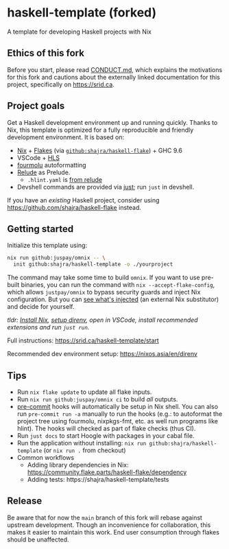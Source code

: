 # haskell-template (forked)

A template for developing Haskell projects with Nix

## Ethics of this fork

Before you start, please read [CONDUCT.md](./CONDUCT.md), which explains the
motivations for this fork and cautions about the externally linked documentation
for this project, specifically on https://srid.ca.

## Project goals

Get a Haskell development environment up and running quickly. Thanks to Nix, this template is optimized for a fully reproducible and friendly development environment. It is based on:

- [Nix](https://srid.ca/haskell-nix) + [Flakes](https://serokell.io/blog/practical-nix-flakes) (via [`github:shajra/haskell-flake`](https://github.com/shajra/haskell-flake)) + GHC 9.6
- VSCode + [HLS](https://github.com/haskell/haskell-language-server)
- [fourmolu](https://github.com/fourmolu/fourmolu) autoformatting
- [Relude](https://github.com/kowainik/relude) as Prelude.
  - `.hlint.yaml` is [from relude](https://github.com/kowainik/relude/blob/main/.hlint.yaml)
- Devshell commands are provided via [just](https://just.systems/); run `just` in devshell.

If you have an *existing* Haskell project, consider using https://github.com/shajra/haskell-flake instead.

## Getting started

Initialize this template using:

```sh
nix run github:juspay/omnix -- \
  init github:shajra/haskell-template -o ./yourproject
```

The command may take some time to build `omnix`.  If you want to use pre-built
binaries, you can run the command with `nix --accept-flake-config`, which allows
`justpay/omnix` to bypass security guards and inject Nix configuration.  But you
can [see what's injected][omnix-nix-config] (an external Nix substitutor) and
decide for yourself.

*tldr: [Install Nix](https://nixos.asia/en/install), [setup direnv](https://nixos.asia/en/direnv), open in VSCode, install recommended extensions and run `just run`.*

Full instructions: https://srid.ca/haskell-template/start

Recommended dev environment setup: https://nixos.asia/en/direnv

## Tips

- Run `nix flake update` to update all flake inputs.
- Run `nix run github:juspay/omnix ci` to build _all_ outputs.
- [pre-commit] hooks will automatically be setup in Nix shell. You can also run `pre-commit run -a` manually to run the hooks (e.g.: to autoformat the project tree using fourmolu, nixpkgs-fmt, etc. as well run programs like hlint). The hooks will checked as part of flake checks (thus CI).
- Run `just docs` to start Hoogle with packages in your cabal file.
- Run the application without installing: `nix run github:shajra/haskell-template` (or `nix run .` from checkout)
- Common workflows
  - Adding library dependencies in Nix: https://community.flake.parts/haskell-flake/dependency
  - Adding tests: https://shajra/haskell-template/tests

## Release

Be aware that for now the `main` branch of this fork will rebase against
upstream development. Though an inconvenience for collaboration, this makes it
easier to maintain this work. End user consumption through flakes should be
unaffected.

[pre-commit]: https://github.com/cachix/git-hooks.nix
[omnix-nix-config]: https://github.com/juspay/omnix/blob/main/flake.nix#L2-L5
